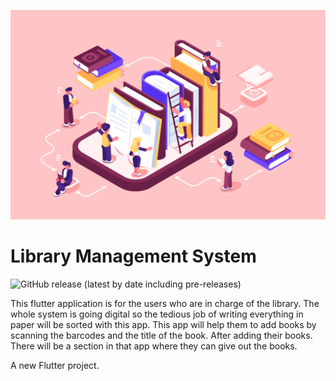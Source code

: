![Banner](https://github.com/Sayak11/Libaray-Management-System-Flutter/blob/master/online_library%402x.png)



# Library Management System

![GitHub release (latest by date including pre-releases)](https://img.shields.io/github/v/release/Sayak11/Libaray-Management-System-Flutter?include_prereleases)




This flutter application is for the users who are in charge of the library. The whole system is
going digital so the tedious job of writing everything in paper will be sorted with this app. This
app will help them to add books by scanning the barcodes and the title of the book. After
adding their books. There will be a section in that app where they can give out the books.

A new Flutter project.

